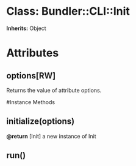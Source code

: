 # Class: Bundler::CLI::Init
**Inherits:** Object
    



# Attributes
## options[RW] [](#attribute-i-options)
Returns the value of attribute options.


#Instance Methods
## initialize(options) [](#method-i-initialize)

**@return** [Init] a new instance of Init

## run() [](#method-i-run)

